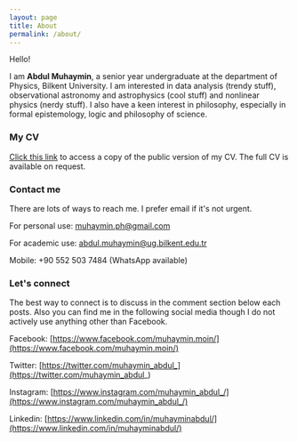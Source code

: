 ```yaml
---
layout: page
title: About
permalink: /about/
---
```


Hello!

I am **Abdul Muhaymin**, a senior year undergraduate at the department of Physics, Bilkent University. I am interested in data analysis (trendy stuff), observational astronomy and astrophysics (cool stuff) and nonlinear physics (nerdy stuff). I also have a keen interest in philosophy, especially in formal epistemology, logic and philosophy of science.

### My CV

[Click this link](#) to access a copy of the public version of my CV. The full CV is available on request. 

### Contact me
There are lots of ways to reach me. I prefer email if it's not urgent.

For personal use: [muhaymin.ph@gmail.com](mailto:email@domain.com)

For academic use: [abdul.muhaymin@ug.bilkent.edu.tr](mailto:abdul.muhaymin@ug.bilkent.edu.tr)

Mobile: +90 552 503 7484 (WhatsApp available)

### Let's connect
The best way to connect is to discuss in the comment section below each posts. Also you can find me in the following social media though I do not actively use anything other than Facebook.

Facebook: [https://www.facebook.com/muhaymin.moin/](https://www.facebook.com/muhaymin.moin/)

Twitter: [https://twitter.com/muhaymin_abdul_](https://twitter.com/muhaymin_abdul_)

Instagram: [https://www.instagram.com/muhaymin_abdul_/](https://www.instagram.com/muhaymin_abdul_/)

Linkedin: [https://www.linkedin.com/in/muhayminabdul/](https://www.linkedin.com/in/muhayminabdul/)
